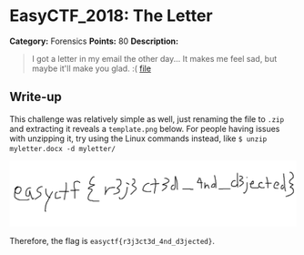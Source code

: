 # EasyCTF_2018: The Letter

**Category:** Forensics
**Points:** 80
**Description:**

>I got a letter in my email the other day... It makes me feel sad, but maybe it'll make you glad. :( [file](myletter.docx)

## Write-up
This challenge was relatively simple as well, just renaming the file to `.zip` and extracting it reveals a `template.png` below. For people having issues with unzipping it, try using the Linux commands instead, like `$ unzip myletter.docx -d myletter/`

![template.png](template.png)

Therefore, the flag is `easyctf{r3j3ct3d_4nd_d3jected}`.
